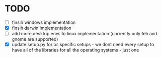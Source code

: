 # TODO

- [ ] finsih windows implementation
- [x] finsih darwin implementation
- [ ] add more desktop envs to linux implementation (currently only feh and gnome are supported)
- [x] update setup.py for os specific setups - we dont need every setup to have all of the libraries for all the operating systems - just one 
